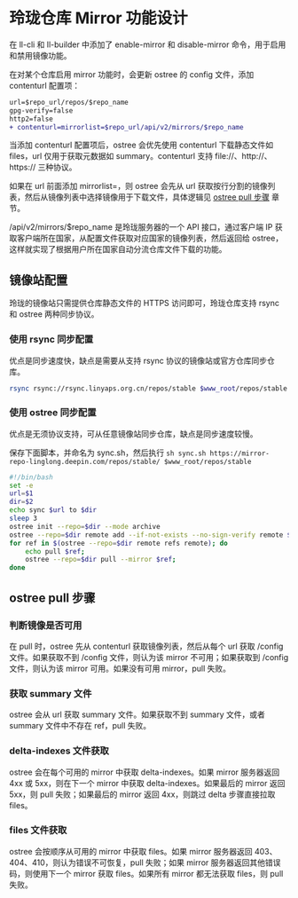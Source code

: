 # 玲珑仓库 Mirror 功能设计

在 ll-cli 和 ll-builder 中添加了 enable-mirror 和 disable-mirror 命令，用于启用和禁用镜像功能。

在对某个仓库启用 mirror 功能时，会更新 ostree 的 config 文件，添加 contenturl 配置项：

```diff
url=$repo_url/repos/$repo_name
gpg-verify=false
http2=false
+ contenturl=mirrorlist=$repo_url/api/v2/mirrors/$repo_name
```

当添加 contenturl 配置项后，ostree 会优先使用 contenturl 下载静态文件如 files，url 仅用于获取元数据如 summary。contenturl 支持 file://、http://、https:// 三种协议。

如果在 url 前面添加 mirrorlist=，则 ostree 会先从 url 获取按行分割的镜像列表，然后从镜像列表中选择镜像用于下载文件，具体逻辑见 [ostree pull 步骤](#ostree-pull-步骤) 章节。

/api/v2/mirrors/$repo_name 是玲珑服务器的一个 API 接口，通过客户端 IP 获取客户端所在国家，从配置文件获取对应国家的镜像列表，然后返回给 ostree，这样就实现了根据用户所在国家自动分流仓库文件下载的功能。

## 镜像站配置

玲珑的镜像站只需提供仓库静态文件的 HTTPS 访问即可，玲珑仓库支持 rsync 和 ostree 两种同步协议。

### 使用 rsync 同步配置

优点是同步速度快，缺点是需要从支持 rsync 协议的镜像站或官方仓库同步仓库。

```bash
rsync rsync://rsync.linyaps.org.cn/repos/stable $www_root/repos/stable
```

### 使用 ostree 同步配置

优点是无须协议支持，可从任意镜像站同步仓库，缺点是同步速度较慢。

保存下面脚本，并命名为 sync.sh，然后执行 `sh sync.sh https://mirror-repo-linglong.deepin.com/repos/stable/ $www_root/repos/stable`

```bash
#!/bin/bash
set -e
url=$1
dir=$2
echo sync $url to $dir
sleep 3
ostree init --repo=$dir --mode archive
ostree --repo=$dir remote add --if-not-exists --no-sign-verify remote $url
for ref in $(ostree --repo=$dir remote refs remote); do
    echo pull $ref;
    ostree --repo=$dir pull --mirror $ref;
done
```

## ostree pull 步骤

### 判断镜像是否可用

在 pull 时，ostree 先从 contenturl 获取镜像列表，然后从每个 url 获取 /config 文件。如果获取不到 /config 文件，则认为该 mirror 不可用；如果获取到 /config 文件，则认为该 mirror 可用。如果没有可用 mirror，pull 失败。

### 获取 summary 文件

ostree 会从 url 获取 summary 文件。如果获取不到 summary 文件，或者 summary 文件中不存在 ref，pull 失败。

### delta-indexes 文件获取

ostree 会在每个可用的 mirror 中获取 delta-indexes。如果 mirror 服务器返回 4xx 或 5xx，则在下一个 mirror 中获取 delta-indexes。如果最后的 mirror 返回 5xx，则 pull 失败；如果最后的 mirror 返回 4xx，则跳过 delta 步骤直接拉取 files。

### files 文件获取

ostree 会按顺序从可用的 mirror 中获取 files。如果 mirror 服务器返回 403、404、410，则认为错误不可恢复，pull 失败；如果 mirror 服务器返回其他错误码，则使用下一个 mirror 获取 files。如果所有 mirror 都无法获取 files，则 pull 失败。
